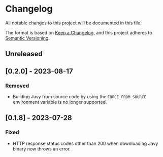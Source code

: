 # Changelog

All notable changes to this project will be documented in this file.

The format is based on [Keep a Changelog](https://keepachangelog.com/en/1.0.0/),
and this project adheres to [Semantic Versioning](https://semver.org/spec/v2.0.0.html).

## Unreleased

## [0.2.0] - 2023-08-17

### Removed

- Building Javy from source code by using the `FORCE_FROM_SOURCE` environment variable is no longer supported.

## [0.1.8] - 2023-07-28

### Fixed

- HTTP response status codes other than 200 when downloading Javy binary now throws an error.
